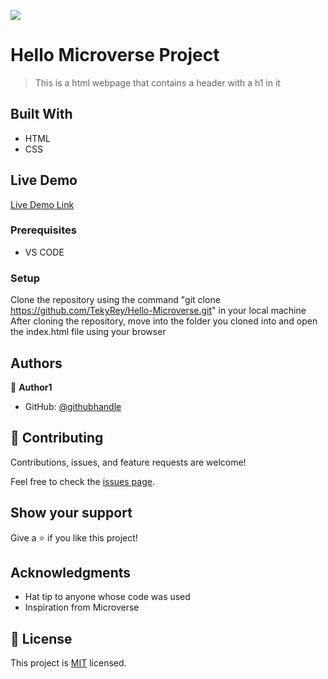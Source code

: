 ![](https://img.shields.io/badge/Microverse-blueviolet)

# Hello Microverse Project

> This is a html webpage that contains a header with a h1 in it

## Built With

- HTML
- CSS


## Live Demo

[Live Demo Link](https://tekyrey.github.io/Hello-Microverse/index.html)



### Prerequisites
- VS CODE

### Setup
Clone the repository using the command "git clone https://github.com/TekyRey/Hello-Microverse.git" in your local machine
After cloning the repository, move into the folder you cloned into and open the index.html file using your browser

## Authors

👤 **Author1**

- GitHub: [@githubhandle](https://github.com/TekyRey)


## 🤝 Contributing

Contributions, issues, and feature requests are welcome!

Feel free to check the [issues page](../../issues/).

## Show your support

Give a ⭐️ if you like this project!

## Acknowledgments

- Hat tip to anyone whose code was used
- Inspiration from Microverse

## 📝 License

This project is [MIT](./MIT.md) licensed.
